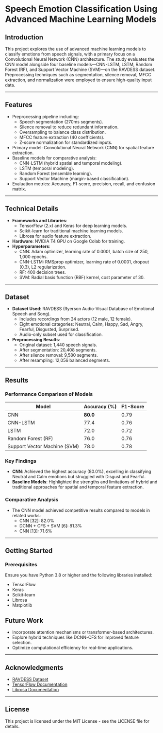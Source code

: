 # Speech Emotion Classification Using Advanced Machine Learning Models

## Introduction
This project explores the use of advanced machine learning models to classify emotions from speech signals, with a primary focus on a Convolutional Neural Network (CNN) architecture. The study evaluates the CNN model alongside four baseline models—CNN-LSTM, LSTM, Random Forest (RF), and Support Vector Machine (SVM)—on the RAVDESS dataset. Preprocessing techniques such as segmentation, silence removal, MFCC extraction, and normalization were employed to ensure high-quality input data.

---

## Features
- Preprocessing pipeline including:
  - Speech segmentation (270ms segments).
  - Silence removal to reduce redundant information.
  - Oversampling to balance class distribution.
  - MFCC feature extraction (40 coefficients).
  - Z-score normalization for standardized inputs.
- Primary model: Convolutional Neural Network (CNN) for spatial feature extraction.
- Baseline models for comparative analysis:
  - CNN-LSTM (hybrid spatial and temporal modeling).
  - LSTM (temporal modeling).
  - Random Forest (ensemble learning).
  - Support Vector Machine (margin-based classification).
- Evaluation metrics: Accuracy, F1-score, precision, recall, and confusion matrix.

---

## Technical Details
- **Frameworks and Libraries**:
  - TensorFlow (2.x) and Keras for deep learning models.
  - Scikit-learn for traditional machine learning models.
  - Librosa for audio feature extraction.
- **Hardware**: NVIDIA T4 GPU on Google Colab for training.
- **Hyperparameters**:
  - CNN: Adam optimizer, learning rate of 0.0001, batch size of 250, 1,000 epochs.
  - CNN-LSTM: RMSprop optimizer, learning rate of 0.0001, dropout (0.3), L2 regularization.
  - RF: 400 decision trees.
  - SVM: Radial basis function (RBF) kernel, cost parameter of 30.

---

## Dataset
- **Dataset Used**: RAVDESS (Ryerson Audio-Visual Database of Emotional Speech and Song).
  - Includes recordings from 24 actors (12 male, 12 female).
  - Eight emotional categories: Neutral, Calm, Happy, Sad, Angry, Fearful, Disgusted, Surprised.
  - Audio-only subset used for classification.
- **Preprocessing Results**:
  - Original dataset: 1,440 speech signals.
  - After segmentation: 20,408 segments.
  - After silence removal: 9,580 segments.
  - After resampling: 12,056 balanced segments.

---

## Results
### Performance Comparison of Models
| Model       | Accuracy (%) | F1-Score |
|-------------|--------------|----------|
| CNN         | **80.0**     | 0.79     |
| CNN-LSTM    | 77.4         | 0.76     |
| LSTM        | 72.0         | 0.72     |
| Random Forest (RF) | 76.0         | 0.76     |
| Support Vector Machine (SVM) | 78.0         | 0.78     |

### Key Findings
- **CNN**: Achieved the highest accuracy (80.0%), excelling in classifying Neutral and Calm emotions but struggled with Disgust and Fearful.
- **Baseline Models**: Highlighted the strengths and limitations of hybrid and traditional approaches for spatial and temporal feature extraction.

### Comparative Analysis
- The CNN model achieved competitive results compared to models in related works:
  - CNN [32]: 82.0%
  - DCNN + CFS + SVM [6]: 81.3%
  - CNN [13]: 71.6%

---


## Getting Started

### Prerequisites
Ensure you have Python 3.8 or higher and the following libraries installed:
- TensorFlow
- Keras
- Scikit-learn
- Librosa
- Matplotlib


## Future Work
- Incorporate attention mechanisms or transformer-based architectures.
- Explore hybrid techniques like DCNN-CFS for improved feature selection.
- Optimize computational efficiency for real-time applications.

---

## Acknowledgments
- [RAVDESS Dataset](https://zenodo.org/record/1188976)
- [TensorFlow Documentation](https://www.tensorflow.org/)
- [Librosa Documentation](https://librosa.org/)

---

## License
This project is licensed under the MIT License - see the LICENSE file for details.
